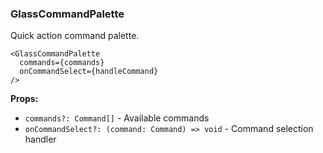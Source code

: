 ### GlassCommandPalette

Quick action command palette.

```tsx
<GlassCommandPalette
  commands={commands}
  onCommandSelect={handleCommand}
/>
```

**Props:**
- `commands?: Command[]` - Available commands
- `onCommandSelect?: (command: Command) => void` - Command selection handler
